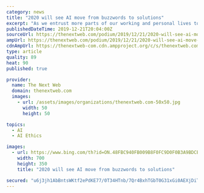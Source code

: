 ```yaml
---
category: news
title: "2020 will see AI move from buzzwords to solutions"
excerpt: "As we entrust more parts of our working and personal lives to AI-powered applications, the ethics of AI is becoming an increasingly important consideration. One of the most important ethical questions is about intention — for example, where, when and how AI interacts with the analogue reality that we have all been accustomed to live in."
publishedDateTime: 2019-12-21T20:04:00Z
sourceUrl: https://thenextweb.com/podium/2019/12/21/2020-will-see-ai-move-from-buzzwords-to-solutions/
ampUrl: https://thenextweb.com/podium/2019/12/21/2020-will-see-ai-move-from-buzzwords-to-solutions/amp/
cdnAmpUrl: https://thenextweb-com.cdn.ampproject.org/c/s/thenextweb.com/podium/2019/12/21/2020-will-see-ai-move-from-buzzwords-to-solutions/amp/
type: article
quality: 89
heat: 90
published: true

provider:
  name: The Next Web
  domain: thenextweb.com
  images:
    - url: /assets/images/organizations/thenextweb.com-50x50.jpg
      width: 50
      height: 50

topics:
  - AI
  - AI Ethics

images:
  - url: https://www.bing.com/th?id=ON.48FBC940FB009B8F0FC9D0F0B3A9BDCE
    width: 700
    height: 350
    title: "2020 will see AI move from buzzwords to solutions"

secured: "u6j3jh1AbBntsWKtf2ePdKE77/0T34HTnb/7Qr4BxhTGbT0G31xGi0AEXjDiT3mru7q+rlTfDmcPQGa+zuEpgWaUh6re/70CLKsPOI8EHVg4gUmpoe2cRSmVbqzux0LvXwthYRKIMMviHNvADSeFGy3EEPmnjla/sCb9gJdPxFam3kjyyvtSEddi/Dpqw4uoo9q1/DVEb/5DcoF6nkhWtRPAIdDXFgpEWfncwSLf+5F3EJLd3pyim3y29yOBstV8BvaMB4mHoi7aZQswxC1ktw==;ioftaLAH7uQgeQfr3Hq9Cg=="
---
```



